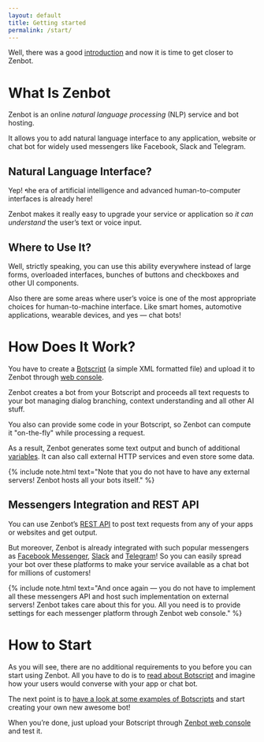 ```yaml
---
layout: default
title: Getting started
permalink: /start/
---
```


Well, there was a good [introduction](/) and now it is time to get closer to Zenbot.

# What Is Zenbot
Zenbot is an online _natural language processing_ (NLP) service and bot hosting.

It allows you to add natural language interface to any application, website or chat bot for widely used messengers like Facebook, Slack and Telegram.

## Natural Language Interface?
Yep! າhe era of artificial intelligence and advanced human-to-computer interfaces is already here!

Zenbot makes it really easy to upgrade your service or application so _it can understand_ the user’s text or voice input.

## Where to Use It?
Well, strictly speaking, you can use this ability everywhere instead of large forms, overloaded interfaces, bunches of buttons and checkboxes and other UI components.

Also there are some areas where user’s voice is one of the most appropriate choices for human-to-machine interface.
Like smart homes, automotive applications, wearable devices, and yes — chat bots!

# How Does It Work?
You have to create a [Botscript](/botscript/) (a simple XML formatted file) and upload it to Zenbot through [web console](https://zenbot.org).

Zenbot creates a bot from your Botscript and proceeds all text requests to your bot managing dialog branching, context understanding and all other AI stuff.

You also can provide some code in your Botscript, so Zenbot can compute it "on-the-fly" while processing a request.

As a result, Zenbot generates some text output and bunch of additional [variables](/vars/variables/). It can also call external HTTP services and even store some data.

{% include note.html text="Note that you do not have to have any external servers! Zenbot hosts all your bots itself." %}

## Messengers Integration and REST API
You can use Zenbot’s [REST API](/rest/) to post text requests from any of your apps or websites and get output.

But moreover, Zenbot is already integrated with such popular messengers as [Facebook Messenger](/messengers/facebook/), [Slack](/messengers/slack/) and [Telegram](/messengers/telegram/)!
So you can easily spread your bot over these platforms to make your service available as a chat bot for millions of customers!

{% include note.html text="And once again — you do not have to implement all these messengers API and host such implementation on external servers! Zenbot takes care about this for you. All you need is to provide settings for each messenger platform through Zenbot web console." %}

# How to Start
As you will see, there are no additional requirements to you before you can start using Zenbot.
All you have to do is to [read about Botscript](/botscript/) and imagine how your users would converse with your app or chat bot.

The next point is to [have a look at some examples of Botscripts](/soon/) and start creating your own new awesome bot!

When you’re done, just upload your Botscript through [Zenbot web console](https://zenbot.org) and test it.